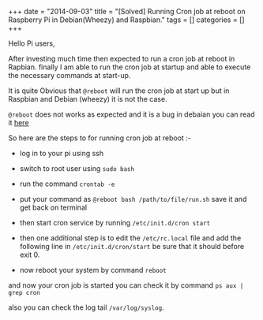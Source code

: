 +++
date = "2014-09-03"
title = "[Solved] Running Cron job at reboot on Raspberry Pi in Debian(Wheezy) and Raspbian."
tags = []
categories = []
+++

Hello Pi users,

After investing much time then expected to run a cron job at reboot in Rapbian. finally I am able to run the cron job at startup and able to execute the necessary commands at start-up.

It is quite Obvious that `@reboot` will run the cron job at start up but in Raspbian and Debian (wheezy) it is not the case.

`@reboot` does not works as expected and it is a bug in debaian you can read it [here](https://bugs.debian.org/cgi-bin/bugreport.cgi?bug=635473)

So here are the steps to for running cron job at reboot :-

* log in to your pi using ssh

* switch to root user using `sudo bash`

* run the command `crontab -e`

* put your command as `@reboot bash /path/to/file/run.sh` save it and get back on terminal

* then start cron service by running `/etc/init.d/cron start`

* then one additional step is to edit the `/etc/rc.local` file and add the following line in `/etc/init.d/cron/start`  be sure that it should before exit 0.

* now reboot your system by command `reboot`

and now your cron job is started you can check it by command `ps aux | grep cron`

also you can check the log tail `/var/log/syslog`.